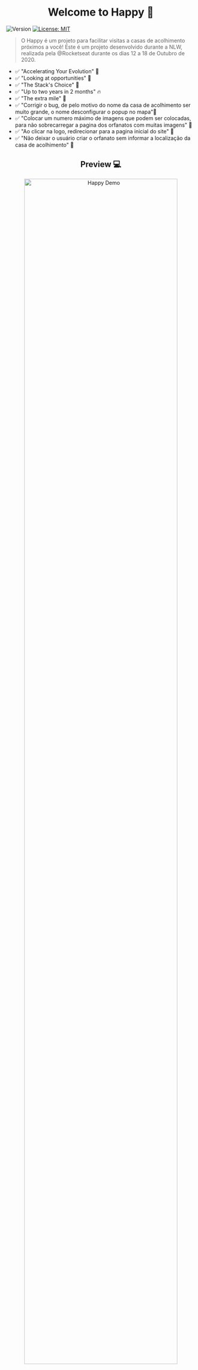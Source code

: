 <h1 align="center">Welcome to Happy 👋</h1>
<p>
  <img alt="Version" src="https://img.shields.io/badge/version-1.0.0-blue.svg?cacheSeconds=2592000" />
  <a href="https://github.com/Paulo-Botelho/Happy-NLW/blob/main/LICENSE" target="_blank">
    <img alt="License: MIT" src="https://img.shields.io/badge/License-MIT-yellow.svg" />
  </a>
</p>

> O Happy é um projeto para facilitar visitas a casas de acolhimento próximos a você! Este é um projeto desenvolvido durante a NLW, realizada pela @Rocketseat durante os dias 12 a 18 de Outubro de 2020.

   - ✅ "Accelerating Your Evolution" 💪
   - ✅ "Looking at opportunities" 👀
   - ✅ "The Stack's Choice" 📌
   - ✅ "Up to two years in 2 months" 🔥
   - ✅ "The extra mile" 🚀
   - ✅ "Corrigir o bug, de pelo motivo do nome da casa de acolhimento ser muito grande, o nome desconfigurar o popup no mapa"🚀
   - ✅ "Colocar um numero máximo de imagens que podem ser colocadas, para não sobrecarregar a pagina dos orfanatos com muitas imagens" 🚀
   - ✅ "Ao clicar na logo, redirecionar para a pagina inicial do site" 🚀
   - ✅ "Não deixar o usuário criar o orfanato sem informar a localização da casa de acolhimento" 🚀

  <h2 align="center">Preview 💻</h2>

   <p align="center">
      <img src="https://user-images.githubusercontent.com/70411064/96376711-edd5bf00-1156-11eb-9734-91c431eee7c6.png" width="90%" alt="Happy Demo"/>

   </p>

## Install

```sh
npm install
```

## Usage

```sh
npm start
```

## Run tests in your Browser

```sh
LOCALHOST:5500
```

## Author

👤 **Paulo Botelho**

* Github: [@Paulo-Botelho](https://github.com/Paulo-Botelho)

## 🤝 Contributing

Contributions, issues and feature requests are welcome!<br />Feel free to check [issues page](https://github.com/Paulo-Botelho/Happy-NLW/issues). 

## Show your support

Give a ⭐️ if this project helped you!

## 📝 License

Copyright © 2020 [Paulo Botelho](https://github.com/Paulo-Botelho).<br />
This project is [MIT](https://github.com/Paulo-Botelho/Happy-NLW/blob/main/LICENSE) licensed.

***
_This README was generated with ❤️ by [readme-md-generator](https://github.com/kefranabg/readme-md-generator)_
